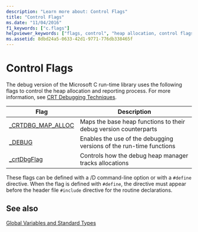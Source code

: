 ```yaml
---
description: "Learn more about: Control Flags"
title: "Control Flags"
ms.date: "11/04/2016"
f1_keywords: ["c.flags"]
helpviewer_keywords: ["flags, control", "heap allocation, control flags", "debug heap, control flags"]
ms.assetid: 8dbd24a5-0633-42d1-9771-776db338465f
---
```

# Control Flags

The debug version of the Microsoft C run-time library uses the following flags to control the heap allocation and reporting process. For more information, see [CRT Debugging Techniques](/visualstudio/debugger/crt-debugging-techniques).

|Flag|Description|
|----------|-----------------|
|[_CRTDBG_MAP_ALLOC](../c-runtime-library/crtdbg-map-alloc.md)|Maps the base heap functions to their debug version counterparts|
|[_DEBUG](../c-runtime-library/debug.md)|Enables the use of the debugging versions of the run-time functions|
|[_crtDbgFlag](../c-runtime-library/crtdbgflag.md)|Controls how the debug heap manager tracks allocations|

These flags can be defined with a /D command-line option or with a `#define` directive. When the flag is defined with `#define`, the directive must appear before the header file `#include` directive for the routine declarations.

## See also

[Global Variables and Standard Types](../c-runtime-library/global-variables-and-standard-types.md)
